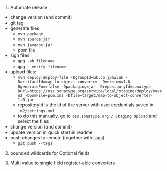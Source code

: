 1. Automate release
  - change version (and commit)
  - git tag
  - generate files
    - `mvn package`
    - `mvn source:jar`
    - `mvn javadoc:jar`
    - pom file
  - sign files:
    - `gpg -ab filename`
    - `gpg --verify filename`
  - upload files:
    - `mvn deploy:deploy-file -DgroupId=uk.co.jpawlak -DartifactId=map-to-object-converter -Dversion=1.0 -DgeneratePom=false -Dpackaging=jar -DrepositoryId=sonatype -Durl=https://oss.sonatype.org/service/local/staging/deploy/maven2 -DpomFile=pom.xml -Dfile=target/map-to-object-converter-1.0.jar`
    - repositoryId is the id of the server with user credentials saved in `.m2/settings.xml`
    - to do this manually, go to `oss.sonatype.org / Staging Upload` and select the files
  - change version (and commit)
  - update version in quick start in readme
  - push changes to remote (together with tags):
    - `git push --tags`

2. bounded wildcards for Optional fields

3. Multi value to single field register-able converters
